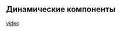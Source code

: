 ## Динамические компоненты

[video](https://player.softculture.cc/embed/online/ISB/ISB_1.18.12_L5-9_Dynamic_Components)